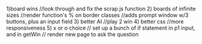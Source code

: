 1)board wins
  //look through and fix the scrap.js function
2) boards of infinite sizes
  //render function's % on border classes
  //adds prompt window w/3 buttons, plus an input field
3) better AI
  //play 2 win
4) better css
  //more responsiveness
5) x or o choice
  // set up a bunch of if statement in p1 input, and in getWin
  // render new page to ask the question
